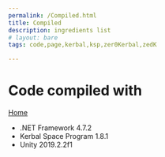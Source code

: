 ```yaml
---
permalink: /Compiled.html
title: Compiled
description: ingredients list
# layout: bare
tags: code,page,kerbal,ksp,zer0Kerbal,zedK

---
```


<!-- Compiled.md v1.0.3.0
SimpleLogistics! (SLOG)
created: 01 Feb 2022
updated: 07 Mar 2022 -->

<script src="https://kit.fontawesome.com/0ea5493613.js" crossorigin="anonymous"></script>
<i class="fa fa-gear fa-spin fa-2x" style="color: firebrick"></i>

# Code compiled with

[Home](https://zer0kerbal.github.io/SimpleLogistics)

* .NET Framework 4.7.2
* Kerbal Space Program 1.8.1
* Unity 2019.2.2f1

<!-- this file CC BY-NC-ND 3.0 Unported by zer0Kerbal -->